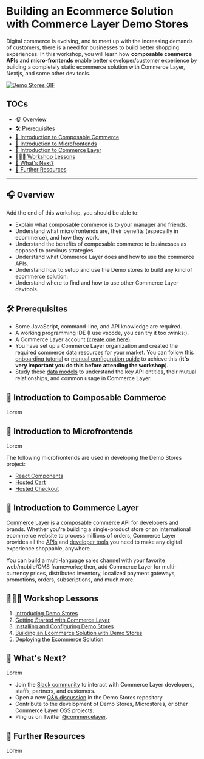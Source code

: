 # Building an Ecommerce Solution with Commerce Layer Demo Stores

Digital commerce is evolving, and to meet up with the increasing demands of customers, there is a need for businesses to build better shopping experiences. In this workshop, you will learn how **composable commerce APIs** and **micro-frontends** enable better developer/customer experience by building a completely static ecommerce solution with Commerce Layer, Nextjs, and some other dev tools.

[![Demo Stores GIF](./assets/demo-stores.gif)](https://commercelayer.github.io/demo-store-core)

## TOCs

- [🎧 Overview]()
- [🛠 Prerequisites]()
- [🧱 Introduction to Composable Commerce]()
- [🥂 Introduction to Microfrontends]()
- [🛒 Introduction to Commerce Layer]()
- [👨🏾‍🏫 Workshop Lessons]()
- [🚀 What's Next?]()
- [📑 Further Resources]()

---

## 🎧 Overview

Add the end of this workshop, you should be able to:

- Explain what composable commerce is to your manager and friends.
- Understand what microfrontends are, their benefits (especailly in ecommerce), and how they work.
- Understand the benefits of composable commerce to businesses as opposed to previous strategies.
- Understand what Commerce Layer does and how to use the commerce APIs.
- Understand how to setup and use the Demo stores to build any kind of ecommerce solution.
- Understand where to find and how to use other Commerce Layer devtools.

## 🛠 Prerequisites

- Some JavaScript, command-line, and API knowledge are required.
- A working programming IDE (I use vscode, you can try it too :winks:).
- A Commerce Layer account ([create one here](https://dashboard.commercelayer.io/sign_up)).
- You have set up a Commerce Layer organization and created the required commerce data resources for your market. You can follow this [onboarding tutorial](https://docs.commercelayer.io/developers/welcome/onboarding-tutorial) or [manual configuration guide](https://docs.commercelayer.io/developers/welcome/manual-configuration) to achieve this (**it's very important you do this before attending the workshop**).
- Study these [data models](https://commercelayer.io/docs/data-model) to understand the key API entities, their mutual relationships, and common usage in Commerce Layer.

## 🧱 Introduction to Composable Commerce

Lorem

## 🥂 Introduction to Microfrontends

Lorem

The following microfrontends are used in developing the Demo Stores project:

- [React Components](https://github.com/commercelayer/commercelayer-react-components)
- [Hosted Cart](https://github.com/commercelayer/commercelayer-cart)
- [Hosted Checkout](https://github.com/commercelayer/commercelayer-react-checkout)

## 🛒 Introduction to Commerce Layer

[Commerce Layer](https://commercelayer.io) is a composable commerce API for developers and brands. Whether you’re building a single-product store or an international ecommerce website to process millions of orders, Commerce Layer provides all the [APIs](https://docs.commercelayer.io/core/v/api-reference) and [developer tools](https://commercelayer.io/developers) you need to make any digital experience shoppable, anywhere.

You can build a multi-language sales channel with your favorite web/mobile/CMS frameworks; then, add Commerce Layer for multi-currency prices, distributed inventory, localized payment gateways, promotions, orders, subscriptions, and much more.

## 👨🏾‍🏫 Workshop Lessons

1. [Introducing Demo Stores](./lessons/01.md)
2. [Getting Started with Commerce Layer](./lessons/02.md)
3. [Installing and Configuring Demo Stores](./lessons/03.md)
4. [Building an Ecommerce Solution with Demo Stores](./lessons/04.md)
5. [Deploying the Ecommerce Solution](./lessons/05.md)

## 🚀 What's Next?

Lorem

- Join the [Slack community](https://slack.commercelayer.app)  to interact with Commerce Layer developers, staffs, partners, and customers.
- Open a new [Q&A discussion](https://github.com/commercelayer/demo-store-core/discussions/categories/q-a) in the Demo Stores repository.
- Contribute to the development of Demo Stores, Microstores, or other Commerce Layer OSS projects.
- Ping us on Twitter [@commercelayer](https://twitter.com/commercelayer).

## 📑 Further Resources

Lorem
